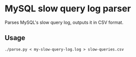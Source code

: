 MySQL slow query log parser
===========================

Parses MySQL's slow query log, outputs it in CSV format.


Usage
-----

```
./parse.py < my-slow-query-log.log > slow-queries.csv
```
